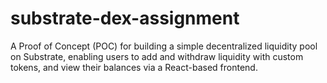 # substrate-dex-assignment
A Proof of Concept (POC) for building a simple decentralized liquidity pool on Substrate, enabling users to add and withdraw liquidity with custom tokens, and view their balances via a React-based frontend.
